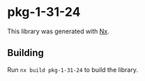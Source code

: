 # pkg-1-31-24

This library was generated with [Nx](https://nx.dev).

## Building

Run `nx build pkg-1-31-24` to build the library.
